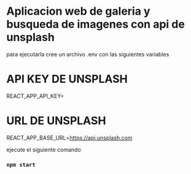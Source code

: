 # Aplicacion web de galeria y busqueda de imagenes con api de unsplash

para ejecutarla cree un archivo .env con las siguientes variables

# API KEY DE UNSPLASH
REACT_APP_API_KEY=

# URL DE UNSPLASH
REACT_APP_BASE_URL=https://api.unsplash.com

ejecute el siguiente comando

### `npm start`
